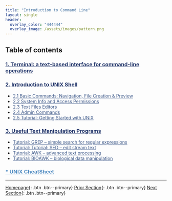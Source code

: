 ```yaml
---
title: "Introduction to Command Line"
layout: single
header:
  overlay_color: "444444"
  overlay_image: /assets/images/pattern.png
---
```





## Table of contents

### **<a href="02-IntroToCommandLine/01-terminal-basics" style="color: #24376b;">1. Terminal: a text-based interface for command-line operations</a>**

### **<a href="02-IntroToCommandLine/02-intro-to-unix-shell" style="color: #24376b;">2. Introduction to UNIX Shell</a>**
* <a href="02-IntroToCommandLine/02A-basic-commands" style="color: #3f5a8a;">2.1 Basic Commands: Navigation, File Creation & Preview</a>
* <a href="02-IntroToCommandLine/02B-unix-system-info-permissions" style="color: #3f5a8a;">2.2 System Info and Access Permissions</a>
* <a href="02-IntroToCommandLine/02C-text-files-editors" style="color: #3f5a8a;">2.3 Text Files Editors</a>
* <a href="02-IntroToCommandLine/02D-admin-commands" style="color: #3f5a8a;">2.4 Admin Commands</a>
* <a href="02-IntroToCommandLine/02E-tutorial-unix-getting-started" style="color: #3f5a8a;">2.5 Tutorial: Getting Started with UNIX</a>

### **<a href="02-IntroToCommandLine/03-text-manipulation-programs" style="color: #24376b;">3. Useful Text Manipulation Programs</a>**
  * <a href="02-IntroToCommandLine/03A-tutorial-unix-grep" style="color: #3f5a8a;">Tutorial: GREP – simple search for regular expressions</a>
  * <a href="02-IntroToCommandLine/03B-tutorial-unix-sed" style="color: #3f5a8a;">Tutorial: Tutorial: SED – edit stream text</a>
  * <a href="02-IntroToCommandLine/3C-tutorial-unix-awk" style="color: #3f5a8a;">Tutorial: AWK – advanced text processing</a>
  * <a href="02-IntroToCommandLine/03D-tutorial-unix-bioawk" style="color: #3f5a8a;">Tutorial: BIOAWK – biological data manipulation</a>

### <a href="02-IntroToCommandLine/04-unix-cheat-sheet" style="color: #518cc2;">* UNIX CheatSheet</a>
---

[Homepage](../index.md){: .btn  .btn--primary}
[Prior Section](../01-IntroToDataScience/00-IntroToDataScience-LandingPage){: .btn  .btn--primary}
[Next Section](../03-SetUpComputingMachine/00-SetUpComputingMachine-LandingPage){: .btn  .btn--primary}
